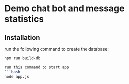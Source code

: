 # Demo chat bot and message statistics

## Installation

run the following command to create the database:
```bash
npm run build-db

run this command to start app
```bash
node app.js